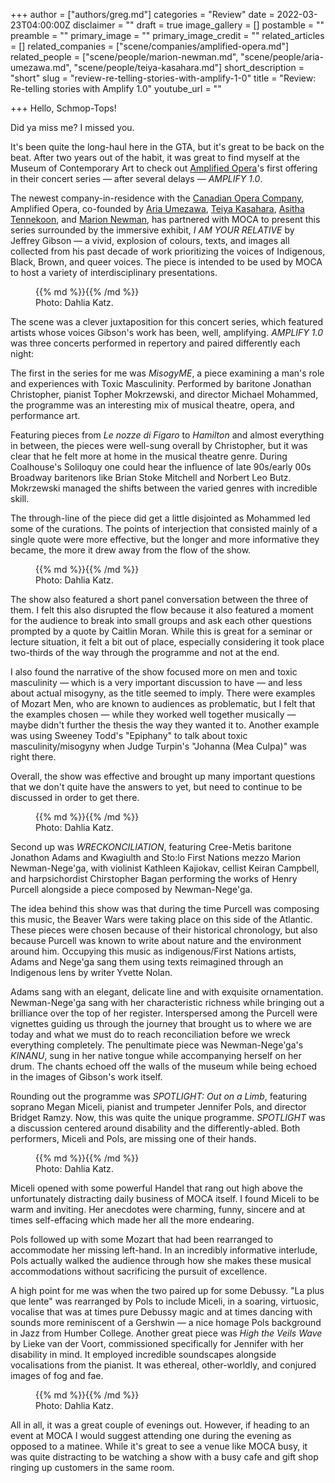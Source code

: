 +++
author = ["authors/greg.md"]
categories = "Review"
date = 2022-03-23T04:00:00Z
disclaimer = ""
draft = true
image_gallery = []
postamble = ""
preamble = ""
primary_image = ""
primary_image_credit = ""
related_articles = []
related_companies = ["scene/companies/amplified-opera.md"]
related_people = ["scene/people/marion-newman.md", "scene/people/aria-umezawa.md", "scene/people/teiya-kasahara.md"]
short_description = "short"
slug = "review-re-telling-stories-with-amplify-1-0"
title = "Review: Re-telling stories with Amplify 1.0"
youtube_url = ""

+++
Hello, Schmop-Tops!

Did ya miss me? I missed you.

It's been quite the long-haul here in the GTA, but it's great to be back on the beat. After two years out of the habit, it was great to find myself at the Museum of Contemporary Art to check out [Amplified Opera](/scene/companies/amplified-opera/)'s first offering in their concert series — after several delays — _AMPLIFY 1.0_.

The newest company-in-residence with the [Canadian Opera Company](/scene/companies/canadian-opera-company/), Amplified Opera, co-founded by [Aria Umezawa](/scene/people/aria-umezawa/), [Teiya Kasahara](/scene/people/teiya-kasahara/), [Asitha Tennekoon](/scene/people/asitha-tennekoon/), and [Marion Newman](/scene/people/marion-newman/), has partnered with MOCA to present this series surrounded by the immersive exhibit, _I AM YOUR RELATIVE_ by Jeffrey Gibson — a vivid, explosion of colours, texts, and images all collected from his past decade of work prioritizing the voices of Indigenous, Black, Brown, and queer voices. The piece is intended to be used by MOCA to host a variety of interdisciplinary presentations.

<figure data-type="image">{{% md %}}{{% /md %}}

<figcaption>Photo: Dahlia Katz.</figcaption>

</figure>

The scene was a clever juxtaposition for this concert series, which featured artists whose voices Gibson's work has been, well, amplifying. _AMPLIFY 1.0_ was three concerts performed in repertory and paired differently each night:

The first in the series for me was _MisogyME_, a piece examining a man's role and experiences with Toxic Masculinity. Performed by baritone Jonathan Christopher, pianist Topher Mokrzewski, and director Michael Mohammed, the programme was an interesting mix of musical theatre, opera, and performance art.

Featuring pieces from _Le nozze di Figaro_ to _Hamilton_ and almost everything in between, the pieces were well-sung overall by Christopher, but it was clear that he felt more at home in the musical theatre genre. During Coalhouse's Soliloquy one could hear the influence of late 90s/early 00s Broadway baritenors like Brian Stoke Mitchell and Norbert Leo Butz. Mokrzewski managed the shifts between the varied genres with incredible skill.

The through-line of the piece did get a little disjointed as Mohammed led some of the curations. The points of interjection that consisted mainly of a single quote were more effective, but the longer and more informative they became, the more it drew away from the flow of the show.

<figure data-type="image">{{% md %}}{{% /md %}}

<figcaption>Photo: Dahlia Katz.</figcaption>

</figure>

The show also featured a short panel conversation between the three of them. I felt this also disrupted the flow because it also featured a moment for the audience to break into small groups and ask each other questions prompted by a quote by Caitlin Moran. While this is great for a seminar or lecture situation, it felt a bit out of place, especially considering it took place two-thirds of the way through the programme and not at the end.

I also found the narrative of the show focused more on men and toxic masculinity — which is a very important discussion to have — and less about actual misogyny, as the title seemed to imply. There were examples of Mozart Men, who are known to audiences as problematic, but I felt that the examples chosen — while they worked well together musically — maybe didn't further the thesis the way they wanted it to. Another example was using Sweeney Todd's "Epiphany" to talk about toxic masculinity/misogyny when Judge Turpin's "Johanna (Mea Culpa)" was right there.

Overall, the show was effective and brought up many important questions that we don't quite have the answers to yet, but need to continue to be discussed in order to get there.

<figure data-type="image">{{% md %}}{{% /md %}}

<figcaption>Photo: Dahlia Katz.</figcaption>

</figure>

Second up was _WRECKONCILIATION_, featuring Cree-Metis baritone Jonathon Adams and Kwagiulth and Sto:lo First Nations mezzo Marion Newman-Nege'ga, with violinist Kathleen Kajiokav, cellist Keiran Campbell, and harpsichordist Chirstopher Bagan performing the works of Henry Purcell alongside a piece composed by Newman-Nege'ga.

The idea behind this show was that during the time Purcell was composing this music, the Beaver Wars were taking place on this side of the Atlantic. These pieces were chosen because of their historical chronology, but also because Purcell was known to write about nature and the environment around him. Occupying this music as indigenous/First Nations artists, Adams and Nege'ga sang them using texts reimagined through an Indigenous lens by writer Yvette Nolan.

Adams sang with an elegant, delicate line and with exquisite ornamentation. Newman-Nege'ga sang with her characteristic richness while bringing out a brilliance over the top of her register. Interspersed among the Purcell were vignettes guiding us through the journey that brought us to where we are today and what we must do to reach reconciliation before we wreck everything completely. The penultimate piece was Newman-Nege'ga's _KINANU_, sung in her native tongue while accompanying herself on her drum. The chants echoed off the walls of the museum while being echoed in the images of Gibson's work itself.

Rounding out the programme was _SPOTLIGHT: Out on a Limb_, featuring soprano Megan Miceli, pianist and trumpeter Jennifer Pols, and director Bridget Ramzy. Now, this was quite the unique programme. _SPOTLIGHT_ was a discussion centered around disability and the differently-abled. Both performers, Miceli and Pols, are missing one of their hands.

<figure data-type="image">{{% md %}}{{% /md %}}

<figcaption>Photo: Dahlia Katz.</figcaption>

</figure>

Miceli opened with some powerful Handel that rang out high above the unfortunately distracting daily business of MOCA itself. I found Miceli to be warm and inviting. Her anecdotes were charming, funny, sincere and at times self-effacing which made her all the more endearing.

Pols followed up with some Mozart that had been rearranged to accommodate her missing left-hand. In an incredibly informative interlude, Pols actually walked the audience through how she makes these musical accommodations without sacrificing the pursuit of excellence.

A high point for me was when the two paired up for some Debussy. "La plus que lente" was rearranged by Pols to include Miceli, in a soaring, virtuosic, vocalise that was at times pure Debussy magic and at times dancing with sounds more reminiscent of a Gershwin — a nice homage Pols background in Jazz from Humber College. Another great piece was _High the Veils Wave_ by Lieke van der Voort, commissioned specifically for Jennifer with her disability in mind. It employed incredible soundscapes alongside vocalisations from the pianist. It was ethereal, other-worldly, and conjured images of fog and fae.

<figure data-type="image">{{% md %}}{{% /md %}}

<figcaption>Photo: Dahlia Katz.</figcaption>

</figure>

All in all, it was a great couple of evenings out. However, if heading to an event at MOCA I would suggest attending one during the evening as opposed to a matinee. While it's great to see a venue like MOCA busy, it was quite distracting to be watching a show with a busy cafe and gift shop ringing up customers in the same room.